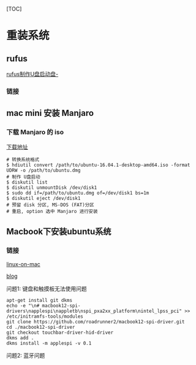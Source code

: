 [TOC]

# 重装系统

## rufus

[rufus制作U盘启动盘-](https://baijiahao.baidu.com/s?id=1620829187404076427&wfr=spider&for=pc)

### 链接

## mac mini 安装 Manjaro

### 下载 Manjaro 的 iso

[下载地址](https://www.manjaro.cn/category/download-manjaro)

```shell
# 转换系统格式
$ hdiutil convert /path/to/ubuntu-16.04.1-desktop-amd64.iso -format UDRW -o /path/to/ubuntu.dmg
# 制作 U盘启动
$ diskutil list
$ diskutil unmountDisk /dev/disk1
$ sudo dd if=/path/to/ubuntu.dmg of=/dev/disk1 bs=1m
$ diskutil eject /dev/disk1
# 预留 disk 分区, MS-DOS (FAT)分区
# 重启, option 选中 Manjaro 进行安装
```

## Macbook下安装ubuntu系统

### 链接

[linux-on-mac](https://nixaid.com/linux-on-macbookpro/)

[blog](https://blog.csdn.net/kernel_my/article/details/89282294)

问题1: 键盘和触摸板无法使用问题

```
apt-get install git dkms
echo -e "\n# macbook12-spi-drivers\napplespi\nappletb\nspi_pxa2xx_platform\nintel_lpss_pci" >> /etc/initramfs-tools/modules
git clone https://github.com/roadrunner2/macbook12-spi-driver.git
cd ./macbook12-spi-driver
git checkout touchbar-driver-hid-driver
dkms add .
dkms install -m applespi -v 0.1
```

问题2: 蓝牙问题